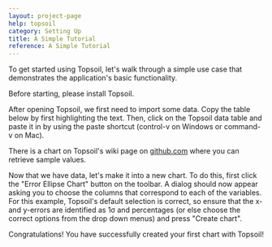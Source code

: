 ```yaml
---
layout: project-page
help: topsoil
category: Setting Up
title: A Simple Tutorial
reference: A Simple Tutorial
---
```


To get started using Topsoil, let's walk through a simple use case that demonstrates the application's basic functionality.

Before starting, please install Topsoil.

After opening Topsoil, we first need to import some data. Copy the table below by first highlighting the text. Then, click on the Topsoil data table and paste it in by using the paste shortcut (control-v on Windows or command-v on Mac).

There is a chart on Topsoil's wiki page on <a href="https://github.com/CIRDLES/topsoil/wiki#a-simple-tutorial" target="_blank">github.com</a> where you can retrieve sample values.


Now that we have data, let's make it into a new chart. To do this, first click the "Error Ellipse Chart" button on the toolbar. A dialog should now appear asking you to choose the columns that correspond to each of the variables. For this example, Topsoil's default selection is correct, so ensure that the x- and y-errors are identified as 1σ and percentages (or else choose the correct options from the drop down menus) and press "Create chart".

Congratulations! You have successfully created your first chart with Topsoil!
